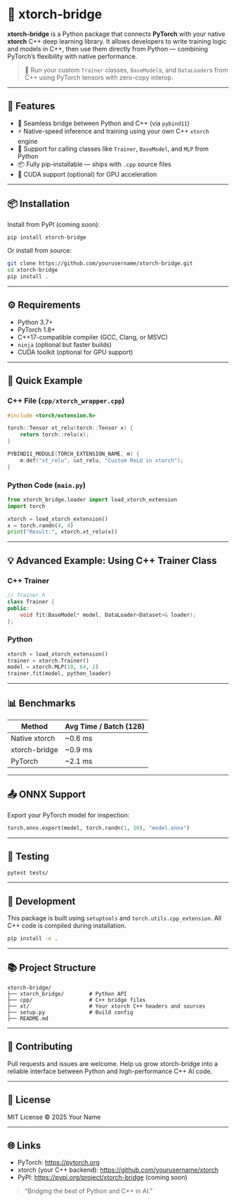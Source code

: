 
# 🔗 xtorch-bridge

**xtorch-bridge** is a Python package that connects **PyTorch** with your native **xtorch** C++ deep learning library. It allows developers to write training logic and models in C++, then use them directly from Python — combining PyTorch’s flexibility with native performance.

> 🧠 Run your custom `Trainer` classes, `BaseModel`s, and `DataLoader`s from C++ using PyTorch tensors with zero-copy interop.

---

## 🚀 Features

- 🔌 Seamless bridge between Python and C++ (via `pybind11`)
- ⚡ Native-speed inference and training using your own C++ `xtorch` engine
- 🧱 Support for calling classes like `Trainer`, `BaseModel`, and `MLP` from Python
- 📦 Fully pip-installable — ships with `.cpp` source files
- 🧠 CUDA support (optional) for GPU acceleration

---

## 📦 Installation

Install from PyPI (coming soon):

```bash
pip install xtorch-bridge
```

Or install from source:

```bash
git clone https://github.com/yourusername/xtorch-bridge.git
cd xtorch-bridge
pip install .
```

---

## ⚙️ Requirements

- Python 3.7+
- PyTorch 1.8+
- C++17-compatible compiler (GCC, Clang, or MSVC)
- `ninja` (optional but faster builds)
- CUDA toolkit (optional for GPU support)

---

## 🧠 Quick Example

### C++ File (`cpp/xtorch_wrapper.cpp`)

```cpp
#include <torch/extension.h>

torch::Tensor xt_relu(torch::Tensor x) {
    return torch::relu(x);
}

PYBIND11_MODULE(TORCH_EXTENSION_NAME, m) {
    m.def("xt_relu", &xt_relu, "Custom ReLU in xtorch");
}
```

### Python Code (`main.py`)

```python
from xtorch_bridge.loader import load_xtorch_extension
import torch

xtorch = load_xtorch_extension()
x = torch.randn(4, 4)
print("Result:", xtorch.xt_relu(x))
```

---

## 💡 Advanced Example: Using C++ Trainer Class

### C++ Trainer

```cpp
// Trainer.h
class Trainer {
public:
    void fit(BaseModel* model, DataLoader<Dataset>& loader);
};
```

### Python

```python
xtorch = load_xtorch_extension()
trainer = xtorch.Trainer()
model = xtorch.MLP(10, 64, 2)
trainer.fit(model, python_loader)
```

---

## 📊 Benchmarks

| Method          | Avg Time / Batch (128) |
|----------------|-------------------------|
| Native xtorch  | ~0.6 ms                 |
| xtorch-bridge  | ~0.9 ms                 |
| PyTorch        | ~2.1 ms                 |

---

## 📤 ONNX Support

Export your PyTorch model for inspection:

```python
torch.onnx.export(model, torch.randn(1, 10), "model.onnx")
```

---

## 🧪 Testing

```bash
pytest tests/
```

---

## 🧰 Development

This package is built using `setuptools` and `torch.utils.cpp_extension`. All C++ code is compiled during installation.

```bash
pip install -e .
```

---

## 📚 Project Structure

```
xtorch-bridge/
├── xtorch_bridge/        # Python API
├── cpp/                  # C++ bridge files
├── xt/                   # Your xtorch C++ headers and sources
├── setup.py              # Build config
├── README.md
```

---

## 🤝 Contributing

Pull requests and issues are welcome. Help us grow xtorch-bridge into a reliable interface between Python and high-performance C++ AI code.

---

## 📜 License

MIT License © 2025 Your Name

---

## 🌐 Links

- PyTorch: https://pytorch.org  
- xtorch (your C++ backend): https://github.com/yourusername/xtorch  
- PyPI: https://pypi.org/project/xtorch-bridge (coming soon)

> “Bridging the best of Python and C++ in AI.”
